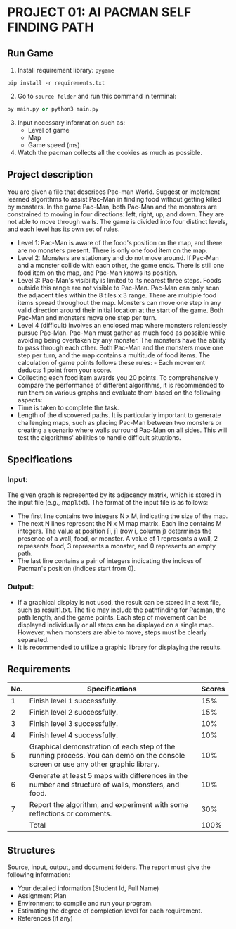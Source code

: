 # PROJECT 01: AI PACMAN SELF FINDING PATH
## Run Game
1. Install requirement library: `pygame`
```
pip install -r requirements.txt
```
2. Go to `source folder` and run this command in terminal:
```python
py main.py or python3 main.py
```
3. Input necessary information such as:
    - Level of game
    - Map
    - Game speed (ms)
4. Watch the pacman collects all the cookies as much as possible.
## Project description
You  are  given  a  file  that  describes  Pac-man  World.  Suggest  or  implement  learned algorithms to assist Pac-Man in finding food without getting killed by monsters. In the game Pac-Man, both Pac-Man and the monsters are constrained to moving in four directions: left, right, up, and down. They are not able to move through walls. The game is divided into four distinct levels, and each level has its own set of rules. 
- Level  1:  Pac-Man  is  aware  of  the  food's  position  on  the  map,  and  there  are  no monsters present. There is only one food item on the map. 
- Level 2: Monsters are stationary and do not move around. If Pac-Man and a monster collide with each other, the game ends. There is still one food item on the map, and Pac-Man knows its position. 
- Level 3: Pac-Man's visibility is limited to its nearest three steps. Foods outside this range are not visible to Pac-Man. Pac-Man can only scan the adjacent tiles within the  8  tiles  x  3  range.  There  are  multiple  food  items  spread  throughout  the  map. Monsters  can  move one step in  any valid  direction  around  their  initial  location  at the start of the game. Both Pac-Man and monsters move one step per turn. 
- Level  4  (difficult)  involves  an  enclosed  map  where  monsters  relentlessly  pursue Pac-Man.  Pac-Man  must  gather  as  much  food  as  possible  while  avoiding  being overtaken by any monster. The monsters have the ability to pass through each other. Both  Pac-Man  and  the  monsters  move  one  step  per  turn,  and  the  map  contains  a multitude of food items. The calculation of game points follows these rules: - Each movement deducts 1 point from your score. 
- Collecting each food item awards you 20 points. To comprehensively compare the performance of different algorithms, it is recommended to run them on various graphs and evaluate them based on the following aspects: 
- Time is taken to complete the task. 
- Length of the discovered paths. It is particularly important to generate challenging maps, such as placing Pac-Man between two monsters or creating a scenario where walls surround Pac-Man on all sides. This will test the algorithms' abilities to handle difficult situations. 
## Specifications  
### Input: 
The given graph is represented by its adjacency matrix, which is stored in the input file (e.g., map1.txt). The format of the input file is as follows: 
- The first line contains two integers N x M, indicating the size of the map. 
- The next N lines  represent the N x M  map matrix. Each line contains M  integers. The value at position [i, j] (row i, column j) determines the presence of a wall, food, or monster. A value of 1 represents a wall, 2 represents food, 3 represents a monster, and 0 represents an empty path. 
- The last line contains a pair of integers indicating the indices of Pacman's position (indices start from 0). 
### Output: 
- If  a  graphical  display  is  not  used,  the  result  can  be  stored  in  a  text  file,  such  as result1.txt.  The file may include the pathfinding  for  Pacman, the path  length,  and the game points. Each step of movement can be displayed individually or all steps can be displayed on a single map. However, when monsters are able to move, steps must be clearly separated. 
- It is recommended to utilize a graphic library for displaying the results.
## Requirements
| No. | Specifications | Scores | 
|-----|----------------|--------|
| 1 | Finish level 1 successfully. | 15% |
| 2 | Finish level 2 successfully. | 15% |
| 3 | Finish level 3 successfully. | 10% |
| 4 | Finish level 4 successfully. | 10% |
| 5 | Graphical  demonstration  of  each  step  of  the  running  process. You can demo on the console screen or use any other graphic library. | 10% |
| 6 | Generate at least 5 maps with differences in the number and structure of walls, monsters, and food. | 10% |
| 7 | Report the algorithm, and experiment with some reflections or comments. | 30% |
|   | Total | 100%|
## Structures
Source, input, output, and document folders. The report must give the following information: 
- Your detailed information (Student Id, Full Name) 
- Assignment Plan 
- Environment to compile and run your program. 
- Estimating the degree of completion level for each requirement. 
- References (if any)
